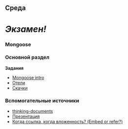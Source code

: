 ## Среда

# *Экзамен!*



### Mongoose  
### Основной раздел

**Задания**
- [Mongoose intro](../../../../mongo-intro)
- [Отели](../../../../core-mongoose-hotels)
- [Скачки](../../../../core-mongo-associations-races)



### Вспомогательные источники

- [thinking-documents](https://www.mongodb.com/blog/post/thinking-documents-part-1?jmp=docs)
- [Презентация](https://www.mongodb.com/presentations/webinar-back-to-basics-thinking-in-documents)
- [Когда ссылка, когда вложенность? (Embed or refer?)](https://blog.couchbase.com/data-modelling-when-embed-or-refer/)







<!--
### Schema + SQL and Node Integration
### Основной раздел

**Задания**
- [Разработка БД для онлайн-голосования](../../../../core-sql-poll)
- [Схема - курсы университета](../../../../core-sql-db-schema-design-university)
- [SELECT - результаты выборов](../../../../core-sql-crud-select-elections-voting)
- [INSERT, UPDATE, DELETE - результаты выборов](../../../../core-sql-crud-elections-voting)
- [Напишите свою ORM](../../../../core-sql-js-handmade-orm)




### Вспомогательные источники

- [PostgreSQL Documentation](https://www.postgresql.org/docs/)
- [Маленькая книга о MongoDB](https://jsman.ru/mongo-book/index.html)
-->

